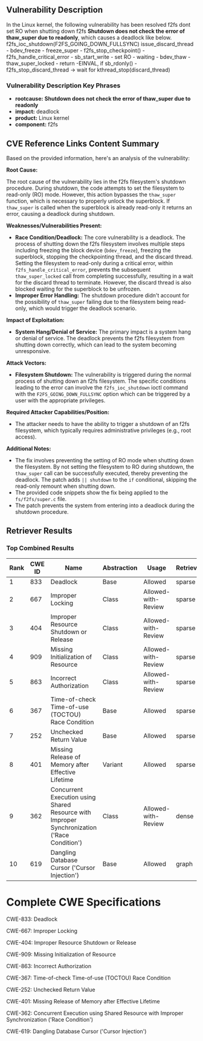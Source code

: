 ## Vulnerability Description
In the Linux kernel, the following vulnerability has been resolved f2fs dont set RO when shutting down f2fs **Shutdown does not check the error of thaw_super due to readonly**, which causes a deadlock like below. f2fs_ioc_shutdown(F2FS_GOING_DOWN_FULLSYNC) issue_discard_thread - bdev_freeze - freeze_super - f2fs_stop_checkpoint() - f2fs_handle_critical_error - sb_start_write - set RO - waiting - bdev_thaw - thaw_super_locked - return -EINVAL, if sb_rdonly() - f2fs_stop_discard_thread -> wait for kthread_stop(discard_thread)

### Vulnerability Description Key Phrases
- **rootcause:** **Shutdown does not check the error of thaw_super due to readonly**
- **impact:** deadlock
- **product:** Linux kernel
- **component:** f2fs

## CVE Reference Links Content Summary
Based on the provided information, here's an analysis of the vulnerability:

**Root Cause:**

The root cause of the vulnerability lies in the f2fs filesystem's shutdown procedure. During shutdown, the code attempts to set the filesystem to read-only (RO) mode. However, this action bypasses the `thaw_super` function, which is necessary to properly unlock the superblock. If `thaw_super` is called when the superblock is already read-only it returns an error, causing a deadlock during shutdown.

**Weaknesses/Vulnerabilities Present:**

- **Race Condition/Deadlock:** The core vulnerability is a deadlock. The process of shutting down the f2fs filesystem involves multiple steps including freezing the block device (`bdev_freeze`), freezing the superblock, stopping the checkpointing thread, and the discard thread. Setting the filesystem to read-only during a critical error, within `f2fs_handle_critical_error`, prevents the subsequent `thaw_super_locked` call from completing successfully, resulting in a wait for the discard thread to terminate. However, the discard thread is also blocked waiting for the superblock to be unfrozen.
- **Improper Error Handling:** The shutdown procedure didn't account for the possibility of `thaw_super` failing due to the filesystem being read-only, which would trigger the deadlock scenario.

**Impact of Exploitation:**

- **System Hang/Denial of Service:** The primary impact is a system hang or denial of service. The deadlock prevents the f2fs filesystem from shutting down correctly, which can lead to the system becoming unresponsive.

**Attack Vectors:**

- **Filesystem Shutdown:** The vulnerability is triggered during the normal process of shutting down an f2fs filesystem. The specific conditions leading to the error can involve the  `f2fs_ioc_shutdown` ioctl command with the `F2FS_GOING_DOWN_FULLSYNC` option which can be triggered by a user with the appropriate privileges.

**Required Attacker Capabilities/Position:**

- The attacker needs to have the ability to trigger a shutdown of an f2fs filesystem, which typically requires administrative privileges (e.g., root access).

**Additional Notes:**
- The fix involves preventing the setting of RO mode when shutting down the filesystem. By not setting the filesystem to RO during shutdown, the `thaw_super` call can be successfully executed, thereby preventing the deadlock. The patch adds `|| shutdown` to the `if` conditional, skipping the read-only remount when shutting down.
- The provided code snippets show the fix being applied to the `fs/f2fs/super.c` file.
- The patch prevents the system from entering into a deadlock during the shutdown procedure.

## Retriever Results

### Top Combined Results

| Rank | CWE ID | Name | Abstraction | Usage  | Retrievers | Individual Scores |
|------|--------|------|-------------|-------|------------|-------------------|
| 1 | 833 | Deadlock | Base | Allowed | sparse | 0.279 |
| 2 | 667 | Improper Locking | Class | Allowed-with-Review | sparse | 0.260 |
| 3 | 404 | Improper Resource Shutdown or Release | Class | Allowed-with-Review | sparse | 0.254 |
| 4 | 909 | Missing Initialization of Resource | Class | Allowed-with-Review | sparse | 0.246 |
| 5 | 863 | Incorrect Authorization | Class | Allowed-with-Review | sparse | 0.243 |
| 6 | 367 | Time-of-check Time-of-use (TOCTOU) Race Condition | Base | Allowed | sparse | 0.241 |
| 7 | 252 | Unchecked Return Value | Base | Allowed | sparse | 0.239 |
| 8 | 401 | Missing Release of Memory after Effective Lifetime | Variant | Allowed | sparse | 0.239 |
| 9 | 362 | Concurrent Execution using Shared Resource with Improper Synchronization ('Race Condition') | Class | Allowed-with-Review | dense | 0.453 |
| 10 | 619 | Dangling Database Cursor ('Cursor Injection') | Base | Allowed | graph | 0.002 |



# Complete CWE Specifications

CWE-833: Deadlock

CWE-667: Improper Locking

CWE-404: Improper Resource Shutdown or Release

CWE-909: Missing Initialization of Resource

CWE-863: Incorrect Authorization

CWE-367: Time-of-check Time-of-use (TOCTOU) Race Condition

CWE-252: Unchecked Return Value

CWE-401: Missing Release of Memory after Effective Lifetime

CWE-362: Concurrent Execution using Shared Resource with Improper Synchronization ('Race Condition')

CWE-619: Dangling Database Cursor ('Cursor Injection')
